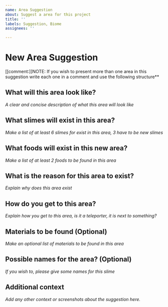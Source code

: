 ```yaml
---
name: Area Suggestion
about: Suggest a area for this project
title: ''
labels: Suggestion, Biome
assignees: ''

---
```


# New Area Suggestion

[[comment:]]NOTE: If you wish to present more than one area in this suggestion write each one in a comment and use the following structure**

## What will this area look like?
*A clear and concise description of what this area will look like*

## What slimes will exist in this area?
*Make a list of at least 6 slimes for exist in this area, 3 have to be new slimes*

## What foods will exist in this new area?
*Make a list of at least 2 foods to be found in this area*

## What is the reason for this area to exist?
*Explain why does this area exist*

## How do you get to this area?
*Explain how you get to this area, is it a teleporter, it is next to something?*

## Materials to be found (Optional)
*Make an optional list of materials to be found in this area*

## Possible names for the area? (Optional)
*If you wish to, please give some names for this slime*

## Additional context
*Add any other context or screenshots about the suggestion here.*
